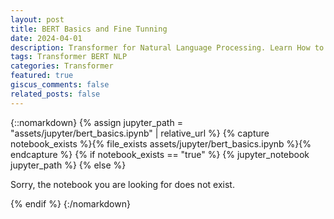 ```yaml
---
layout: post
title: BERT Basics and Fine Tunning
date: 2024-04-01
description: Transformer for Natural Language Processing. Learn How to use pretrained BERT models, fine-tune them and decipher their working.
tags: Transformer BERT NLP
categories: Transformer
featured: true
giscus_comments: false
related_posts: false
---
```


{::nomarkdown}
{% assign jupyter_path = "assets/jupyter/bert_basics.ipynb" | relative_url %}
{% capture notebook_exists %}{% file_exists assets/jupyter/bert_basics.ipynb %}{% endcapture %}
{% if notebook_exists == "true" %}
    {% jupyter_notebook jupyter_path %}
{% else %}
    <p>Sorry, the notebook you are looking for does not exist.</p>
{% endif %}
{:/nomarkdown}
